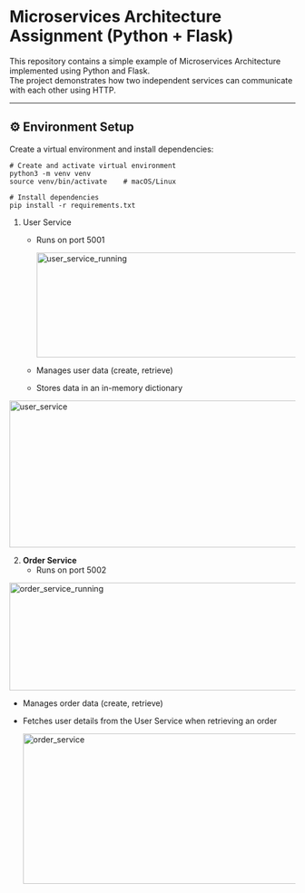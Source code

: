 # Microservices Architecture Assignment (Python + Flask)

This repository contains a simple example of Microservices Architecture implemented using Python and Flask.  
The project demonstrates how two independent services can communicate with each other using HTTP.



---

## ⚙️ Environment Setup

Create a virtual environment and install dependencies:

```
# Create and activate virtual environment
python3 -m venv venv
source venv/bin/activate    # macOS/Linux

# Install dependencies
pip install -r requirements.txt
```

1. User Service 
   - Runs on port 5001
     
     <img width="989" height="185" alt="user_service_running" src="https://github.com/user-attachments/assets/f10666ad-7664-4eb8-bba7-7490dfd47687" />

   - Manages user data (create, retrieve)  
   - Stores data in an in-memory dictionary


<img width="994" height="259" alt="user_service" src="https://github.com/user-attachments/assets/7947bc53-ea85-4a6b-a05d-00a35e624392" />

2. **Order Service**  
   - Runs on port 5002
     
  <img width="993" height="190" alt="order_service_running" src="https://github.com/user-attachments/assets/8f0355cf-663a-4841-9083-7db49e6a3041" />
  
   - Manages order data (create, retrieve)  
   - Fetches user details from the User Service when retrieving an order
  
     <img width="989" height="265" alt="order_service" src="https://github.com/user-attachments/assets/c26fb25d-e016-416c-8df9-96a174ddd55d" />




